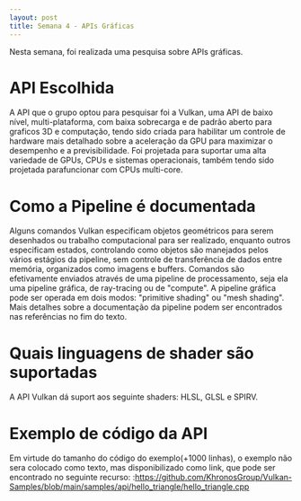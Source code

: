 ```yaml
---
layout: post
title: Semana 4 - APIs Gráficas
---
```


Nesta semana, foi realizada uma pesquisa sobre APIs gráficas.

# API Escolhida

A API que o grupo optou para pesquisar foi a Vulkan, uma API de baixo nível, multi-plataforma, com baixa sobrecarga e de padrão aberto para graficos 3D e computação, tendo sido criada para habilitar um
controle de hardware mais detalhado sobre a aceleração da GPU para maximizar o desempenho e a previsibilidade. 
Foi projetada para suportar uma alta variedade de GPUs, CPUs e sistemas operacionais, também tendo sido projetada parafuncionar com CPUs multi-core.

# Como a Pipeline é documentada

Alguns comandos Vulkan especificam objetos geométricos para serem desenhados ou trabalho computacional para ser realizado, enquanto outros especificam estados, controlando como objetos são manejados pelos
vários estágios da pipeline, sem controle de transferência de dados entre memória, organizados como imagens e buffers. Comandos são efetivamente enviados através de uma pipeline de processamento, seja ela uma 
pipeline gráfica, de ray-tracing ou de "compute". A pipeline gráfica pode ser operada em dois modos: "primitive shading" ou "mesh shading". Mais detalhes sobre a documentação da pipeline podem ser encontrados
nas referências no fim do texto.

# Quais linguagens de shader são suportadas

A API Vulkan dá suport aos seguinte shaders: HLSL, GLSL e SPIRV.

# Exemplo de código da API

Em virtude do tamanho do código do exemplo(+1000 linhas), o exemplo não sera colocado como texto, mas disponibilizado como link, que pode ser encontrado no seguinte recurso:
:https://github.com/KhronosGroup/Vulkan-Samples/blob/main/samples/api/hello_triangle/hello_triangle.cpp



